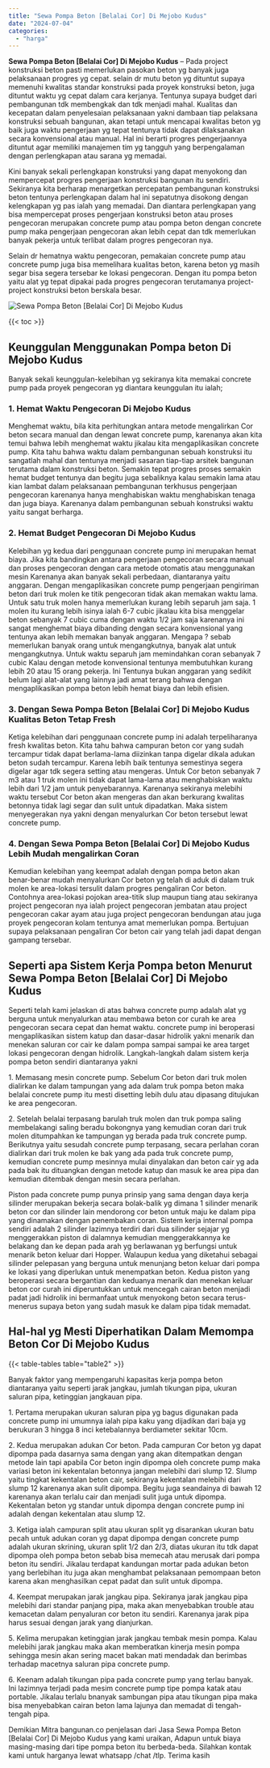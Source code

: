 ```yaml
---
title: "Sewa Pompa Beton [Belalai Cor] Di Mejobo Kudus"
date: "2024-07-04"
categories: 
  - "harga"
---
```


**Sewa Pompa Beton \[Belalai Cor\] Di Mejobo Kudus** – Pada project konstruksi beton pasti memerlukan pasokan beton yg banyak juga pelaksanaan progres yg cepat. selain dr mutu beton yg dituntut supaya memenuhi kwalitas standar konstruksi pada proyek konstruksi beton, juga dituntut waktu yg cepat dalam cara kerjanya. Tentunya supaya budget dari pembangunan tdk membengkak dan tdk menjadi mahal. Kualitas dan kecepatan dalam penyelesaian pelaksanaan yakni dambaan tiap pelaksana konstruksi sebuah bangunan, akan tetapi untuk mencapai kwalitas beton yg baik juga waktu pengerjaan yg tepat tentunya tidak dapat dilaksanakan secara konvensional atau manual. Hal ini berarti progres pengerjaannya dituntut agar memiliki manajemen tim yg tangguh yang berpengalaman dengan perlengkapan atau sarana yg memadai.

Kini banyak sekali perlengkapan konstruksi yang dapat menyokong dan mempercepat progres pengerjaan konstruksi bangunan itu sendiri. Sekiranya kita berharap menargetkan percepatan pembangunan konstruksi beton tentunya perlengkapan dalam hal ini sepatutnya disokong dengan kelengkapan yg pas ialah yang memadai. Dan diantara perlengkapan yang bisa mempercepat proses pengerjaan konstruksi beton atau proses pengecoran merupakan concrete pump atau pompa beton dengan concrete pump maka pengerjaan pengecoran akan lebih cepat dan tdk memerlukan banyak pekerja untuk terlibat dalam progres pengecoran nya.

Selain dr hematnya waktu pengecoran, pemakaian concrete pump atau concrete pump juga bisa memelihara kualitas beton, karena beton yg masih segar bisa segera tersebar ke lokasi pengecoran. Dengan itu pompa beton yaitu alat yg tepat dipakai pada progres pengecoran terutamanya project-project konstruksi beton berskala besar.

![Sewa Pompa Beton [Belalai Cor] Di Mejobo Kudus](/images/sewa-concrete-pump-03.png)

{{< toc >}}

## Keunggulan Menggunakan Pompa beton Di Mejobo Kudus

Banyak sekali keunggulan-kelebihan yg sekiranya kita memakai concrete pump pada proyek pengecoran yg diantara keunggulan itu ialah;

### 1\. Hemat Waktu Pengecoran Di Mejobo Kudus

Menghemat waktu, bila kita perhitungkan antara metode mengalirkan Cor beton secara manual dan dengan lewat concrete pump, karenanya akan kita temui bahwa lebih menghemat waktu jikalau kita mengaplikasikan concrete pump. Kita tahu bahwa waktu dalam pembangunan sebuah konstruksi itu sangatlah mahal dan tentunya menjadi sasaran tiap-tiap arsitek bangunan terutama dalam konstruksi beton. Semakin tepat progres proses semakin hemat budget tentunya dan begitu juga sebaliknya kalau semakin lama atau kian lambat dalam pelaksanaan pembangunan terkhusus pengerjaan pengecoran karenanya hanya menghabiskan waktu menghabiskan tenaga dan juga biaya. Karenanya dalam pembangunan sebuah konstruksi waktu yaitu sangat berharga.

### 2\. Hemat Budget Pengecoran Di Mejobo Kudus

Kelebihan yg kedua dari penggunaan concrete pump ini merupakan hemat biaya. Jika kita bandingkan antara pengerjaan pengecoran secara manual dan proses pengecoran dengan cara metode otomatis atau menggunakan mesin Karenanya akan banyak sekali perbedaan, diantaranya yaitu anggaran. Dengan mengaplikasikan concrete pump pengerjaan pengiriman beton dari truk molen ke titik pengecoran tidak akan memakan waktu lama. Untuk satu truk molen hanya memerlukan kurang lebih separuh jam saja. 1 molen itu kurang lebih isinya ialah 6-7 cubic jikalau kita bisa menggelar beton sebanyak 7 cubic cuma dengan waktu 1/2 jam saja karenanya ini sangat menghemat biaya dibanding dengan secara konvensional yang tentunya akan lebih memakan banyak anggaran. Mengapa ? sebab memerlukan banyak orang untuk mengangkutnya, banyak alat untuk mengangkutnya. Untuk waktu separuh jam memindahkan coran sebanyak 7 cubic Kalau dengan metode konvensional tentunya membutuhkan kurang lebih 20 atau 15 orang pekerja. Ini Tentunya bukan anggaran yang sedikit belum lagi alat-alat yang lainnya jadi amat terang bahwa dengan mengaplikasikan pompa beton lebih hemat biaya dan lebih efisien.

### 3\. Dengan Sewa Pompa Beton \[Belalai Cor\] Di Mejobo Kudus Kualitas Beton Tetap Fresh

Ketiga kelebihan dari penggunaan concrete pump ini adalah terpeliharanya fresh kwalitas beton. Kita tahu bahwa campuran beton cor yang sudah tercampur tidak dapat berlama-lama diizinkan tanpa digelar dikala adukan beton sudah tercampur. Karena lebih baik tentunya semestinya segera digelar agar tdk segera setting atau mengeras. Untuk Cor beton sebanyak 7 m3 atau 1 truk molen ini tidak dapat lama-lama atau menghabiskan waktu lebih dari 1/2 jam untuk penyebarannya. Karenanya sekiranya melebihi waktu tersebut Cor beton akan mengeras dan akan berkurang kwalitas betonnya tidak lagi segar dan sulit untuk dipadatkan. Maka sistem menyegerakan nya yakni dengan menyalurkan Cor beton tersebut lewat concrete pump.

### 4\. Dengan Sewa Pompa Beton \[Belalai Cor\] Di Mejobo Kudus Lebih Mudah mengalirkan Coran

Kemudian kelebihan yang keempat adalah dengan pompa beton akan benar-benar mudah menyalurkan Cor beton yg telah di aduk di dalam truk molen ke area-lokasi tersulit dalam progres pengaliran Cor beton. Contohnya area-lokasi pojokan area-titik slup maupun tiang atau sekiranya project pengecoran nya ialah project pengecoran jembatan atau project pengecoran cakar ayam atau juga project pengecoran bendungan atau juga proyek pengecoran kolam tentunya amat memerlukan pompa. Bertujuan supaya pelaksanaan pengaliran Cor beton cair yang telah jadi dapat dengan gampang tersebar.

## Seperti apa Sistem Kerja Pompa beton Menurut Sewa Pompa Beton \[Belalai Cor\] Di Mejobo Kudus

Seperti telah kami jelaskan di atas bahwa concrete pump adalah alat yg berguna untuk menyalurkan atau membawa beton cor curah ke area pengecoran secara cepat dan hemat waktu. concrete pump ini beroperasi mengaplikasikan sistem katup dan dasar-dasar hidrolik yakni menarik dan menekan saluran cor cair ke dalam pompa sampai sampai ke area target lokasi pengecoran dengan hidrolik. Langkah-langkah dalam sistem kerja pompa beton sendiri diantaranya yakni

1\. Memasang mesin concrete pump. Sebelum Cor beton dari truk molen dialirkan ke dalam tampungan yang ada dalam truk pompa beton maka belalai concrete pump itu mesti disetting lebih dulu atau dipasang ditujukan ke area pengecoran.

2\. Setelah belalai terpasang barulah truk molen dan truk pompa saling membelakangi saling beradu bokongnya yang kemudian coran dari truk molen ditumpahkan ke tampungan yg berada pada truk concrete pump. Berikutnya yaitu sesudah concrete pump terpasang, secara perlahan coran dialirkan dari truk molen ke bak yang ada pada truk concrete pump, kemudian concrete pump mesinnya mulai dinyalakan dan beton cair yg ada pada bak itu dituangkan dengan metode katup dan masuk ke area pipa dan kemudian ditembak dengan mesin secara perlahan.

Piston pada concrete pump punya prinsip yang sama dengan daya kerja silinder merupakan bekerja secara bolak-balik yg dimana 1 silinder menarik beton cor dan silinder lain mendorong cor beton untuk maju ke dalam pipa yang dinamakan dengan penembakan coran. Sistem kerja internal pompa sendiri adalah 2 silinder lazimnya terdiri dari dua silinder sejajar yg menggerakkan piston di dalamnya kemudian menggerakkannya ke belakang dan ke depan pada arah yg berlawanan yg berfungsi untuk menarik beton keluar dari Hopper. Walaupun kedua yang diketahui sebagai silinder pelepasan yang berguna untuk menunjang beton keluar dari pompa ke lokasi yang diperlukan untuk menempatkan beton. Kedua piston yang beroperasi secara bergantian dan keduanya menarik dan menekan keluar beton cor curah ini diperuntukkan untuk mencegah cairan beton menjadi padat jadi hidrolik ini bermanfaat untuk menyokong beton secara terus-menerus supaya beton yang sudah masuk ke dalam pipa tidak memadat.

## Hal-hal yg Mesti Diperhatikan Dalam Memompa Beton Cor Di Mejobo Kudus

{{< table-tables table="table2" >}}

Banyak faktor yang mempengaruhi kapasitas kerja pompa beton diantaranya yaitu seperti jarak jangkau, jumlah tikungan pipa, ukuran saluran pipa, ketinggian jangkauan pipa.

1\. Pertama merupakan ukuran saluran pipa yg bagus digunakan pada concrete pump ini umumnya ialah pipa kaku yang dijadikan dari baja yg berukuran 3 hingga 8 inci ketebalannya berdiameter sekitar 10cm.

2\. Kedua merupakan adukan Cor beton. Pada campuran Cor beton yg dapat dipompa pada dasarnya sama dengan yang akan ditempatkan dengan metode lain tapi apabila Cor beton ingin dipompa oleh concrete pump maka variasi beton ini kekentalan betonnya jangan melebihi dari slump 12. Slump yaitu tingkat kekentalan beton cair, sekiranya kekentalan melebihi dari slump 12 karenanya akan sulit dipompa. Begitu juga seandainya di bawah 12 karenanya akan terlalu cair dan menjadi sulit juga untuk dipompa. Kekentalan beton yg standar untuk dipompa dengan concrete pump ini adalah dengan kekentalan atau slump 12.

3\. Ketiga ialah campuran split atau ukuran split yg disarankan ukuran batu pecah untuk adukan coran yg dapat dipompa dengan concrete pump adalah ukuran skrining, ukuran split 1/2 dan 2/3, diatas ukuran itu tdk dapat dipompa oleh pompa beton sebab bisa memecah atau merusak dari pompa beton itu sendiri. Jikalau terdapat kandungan mortar pada adukan beton yang berlebihan itu juga akan menghambat pelaksanaan pemompaan beton karena akan menghasilkan cepat padat dan sulit untuk dipompa.

4\. Keempat merupakan jarak jangkau pipa. Sekiranya jarak jangkau pipa melebihi dari standar panjang pipa, maka akan menyebabkan trouble atau kemacetan dalam penyaluran cor beton itu sendiri. Karenanya jarak pipa harus sesuai dengan jarak yang dianjurkan.

5\. Kelima merupakan ketinggian jarak jangkau tembak mesin pompa. Kalau melebihi jarak jangkau maka akan memberatkan kinerja mesin pompa sehingga mesin akan sering macet bakan mati mendadak dan berimbas terhadap macetnya saluran pipa concrete pump.

6\. Keenam adalah tikungan pipa pada concrete pump yang terlau banyak. Ini lazimnya terjadi pada mesim concrete pump tipe pompa katak atau portable. Jikalau terlalu bnanyak sambungan pipa atau tikungan pipa maka bisa menyebabkan cairan beton lama lajunya dan memadat di tengah-tengah pipa.

Demikian Mitra bangunan.co penjelasan dari Jasa Sewa Pompa Beton \[Belalai Cor\] Di Mejobo Kudus yang kami uraikan, Adapun untuk biaya masing-masing dari tipe pompa beton itu berbeda-beda. Silahkan kontak kami untuk harganya lewat whatsapp /chat /tlp. Terima kasih
